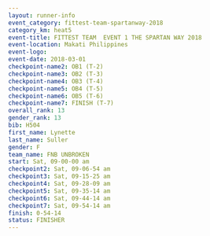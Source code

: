 ```yaml
---
layout: runner-info 
event_category: fittest-team-spartanway-2018 
category_km: heat5 
event-title: FITTEST TEAM  EVENT 1 THE SPARTAN WAY 2018 
event-location: Makati Philippines 
event-logo: 
event-date: 2018-03-01 
checkpoint-name2: OB1 (T-2) 
checkpoint-name3: OB2 (T-3) 
checkpoint-name4: OB3 (T-4) 
checkpoint-name5: OB4 (T-5) 
checkpoint-name6: OB5 (T-6) 
checkpoint-name7: FINISH (T-7) 
overall_rank: 13
gender_rank: 13
bib: H504
first_name: Lynette
last_name: Suller
gender: F
team_name: FNB UNBROKEN
start: Sat, 09-00-00 am
checkpoint2: Sat, 09-06-54 am
checkpoint3: Sat, 09-15-25 am
checkpoint4: Sat, 09-28-09 am
checkpoint5: Sat, 09-35-14 am
checkpoint6: Sat, 09-44-14 am
checkpoint7: Sat, 09-54-14 am
finish: 0-54-14
status: FINISHER
---
```

